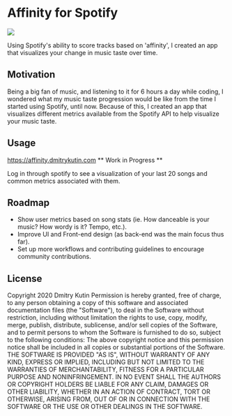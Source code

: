 # Affinity for Spotify
![](https://github.com/dkutin/affinity/workflows/Deployment/badge.svg)

Using Spotify's ability to score tracks based on 'affinity', I created an app that visualizes your change in music taste over time. 

## Motivation
Being a big fan of music, and listening to it for 6 hours a day while coding, I wondered what my music taste progression would be like from the time I started using Spotify, until now. Because of this, I created an app that visualizes different metrics available from the Spotify API to help visualize your music taste. 

## Usage
https://affinity.dmitrykutin.com
** Work in Progress ** 

Log in through spotify to see a visualization of your last 20 songs and common metrics associated with them.  

## Roadmap
 - Show user metrics based on song stats (ie. How danceable is your music? How wordy is it? Tempo, etc.).
 - Improve UI and Front-end design (as back-end was the main focus thus far).
 - Set up more workflows and contributing guidelines to encourage community contributions.

## License

Copyright 2020 Dmitry Kutin
Permission is hereby granted, free of charge, to any person obtaining a copy of this software and associated documentation files (the "Software"), to deal in the Software without restriction, including without limitation the rights to use, copy, modify, merge, publish, distribute, sublicense, and/or sell copies of the Software, and to permit persons to whom the Software is furnished to do so, subject to the following conditions:
The above copyright notice and this permission notice shall be included in all copies or substantial portions of the Software.
THE SOFTWARE IS PROVIDED "AS IS", WITHOUT WARRANTY OF ANY KIND, EXPRESS OR IMPLIED, INCLUDING BUT NOT LIMITED TO THE WARRANTIES OF MERCHANTABILITY, FITNESS FOR A PARTICULAR PURPOSE AND NONINFRINGEMENT. IN NO EVENT SHALL THE AUTHORS OR COPYRIGHT HOLDERS BE LIABLE FOR ANY CLAIM, DAMAGES OR OTHER LIABILITY, WHETHER IN AN ACTION OF CONTRACT, TORT OR OTHERWISE, ARISING FROM, OUT OF OR IN CONNECTION WITH THE SOFTWARE OR THE USE OR OTHER DEALINGS IN THE SOFTWARE.
